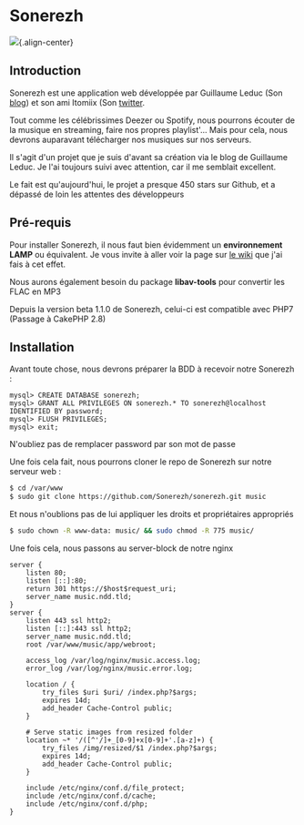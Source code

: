 # Sonerezh 
 
![](/sonerezh.png){.align-center} 
 
## Introduction 
 
Sonerezh est une application web développée par Guillaume Leduc (Son 
[blog](https://www.guillaume-leduc.fr/)) et son ami Itomiix (Son 
[twitter](https://twitter.com/itomiix). 
 
Tout comme les célébrissimes Deezer ou Spotify, nous pourrons écouter de 
la musique en streaming, faire nos propres playlist'... Mais pour cela, 
nous devrons auparavant télécharger nos musiques sur nos serveurs. 
 
Il s'agit d'un projet que je suis d'avant sa création via le blog de 
Guillaume Leduc. Je l'ai toujours suivi avec attention, car il me 
semblait excellent. 
 
Le fait est qu'aujourd'hui, le projet a presque 450 stars sur Github, 
et a dépassé de loin les attentes des développeurs 
 
## Pré-requis 
 
Pour installer Sonerezh, il nous faut bien évidemment un **environnement 
LAMP** ou équivalent. Je vous invite à aller voir la page sur [le 
wiki](/linux/hosting/lemp/installation) que j'ai fais à cet effet. 
 
Nous aurons également besoin du package **libav-tools** pour convertir 
les FLAC en MP3 
 
Depuis la version beta 1.1.0 de Sonerezh, celui-ci est compatible avec 
PHP7 (Passage à CakePHP 2.8) 
 
## Installation 
 
Avant toute chose, nous devrons préparer la BDD à recevoir notre 
Sonerezh : 
 
``` mysql 
mysql> CREATE DATABASE sonerezh; 
mysql> GRANT ALL PRIVILEGES ON sonerezh.* TO sonerezh@localhost IDENTIFIED BY password; 
mysql> FLUSH PRIVILEGES; 
mysql> exit; 
``` 
 
N'oubliez pas de remplacer password par son mot de passe 
 
Une fois cela fait, nous pourrons cloner le repo de Sonerezh sur notre 
serveur web : 
 
``` bash 
$ cd /var/www 
$ sudo git clone https://github.com/Sonerezh/sonerezh.git music 
``` 
 
Et nous n'oublions pas de lui appliquer les droits et propriétaires 
appropriés 
 
``` bash 
$ sudo chown -R www-data: music/ && sudo chmod -R 775 music/ 
``` 
 
Une fois cela, nous passons au server-block de notre nginx 
 
``` nginx 
server { 
    listen 80; 
    listen [::]:80; 
    return 301 https://$host$request_uri; 
    server_name music.ndd.tld; 
} 
server { 
    listen 443 ssl http2; 
    listen [::]:443 ssl http2; 
    server_name music.ndd.tld; 
    root /var/www/music/app/webroot; 
 
    access_log /var/log/nginx/music.access.log; 
    error_log /var/log/nginx/music.error.log; 
 
    location / { 
        try_files $uri $uri/ /index.php?$args; 
        expires 14d; 
        add_header Cache-Control public; 
    } 
 
    # Serve static images from resized folder 
    location ~* '/([^'/]+_[0-9]+x[0-9]+'.[a-z]+) { 
        try_files /img/resized/$1 /index.php?$args; 
        expires 14d; 
        add_header Cache-Control public; 
    } 
 
    include /etc/nginx/conf.d/file_protect; 
    include /etc/nginx/conf.d/cache; 
    include /etc/nginx/conf.d/php; 
} 
``` 
